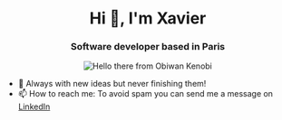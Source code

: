 <h1 align="center">Hi 👋, I'm Xavier</h1>
<h3 align="center">Software developer based in Paris</h3>

<p align="center">
  <img src="https://media1.giphy.com/media/xTiIzJSKB4l7xTouE8/giphy.gif" loading="lazy" alt="Hello there from Obiwan Kenobi" />
</p>

- 🙈 Always with new ideas but never finishing them!
- 📫 How to reach me: To avoid spam you can send me a message on [LinkedIn](https://www.linkedin.com/in/xle)
